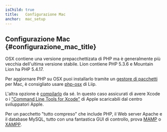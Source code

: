 ```yaml
---
isChild: true
title:   Configurazione Mac
anchor:  mac_setup
---
```


## Configurazione Mac  {#configurazione_mac_title}

OSX contiene una versione prepacchettizata di PHP ma è generalmente più vecchia dell'ultima versione stabile. Lion
contiene PHP 5.3.6 e Mountain Lion ha PHP 5.4.17.

Per aggiornare PHP su OSX puoi installarlo tramite un [gestore di pacchetti][mac-package-managers] per Mac,
è consigliato usare [php-osx][php-osx-downloads] di Liip.

L'altra opzione è [compilarlo][mac-compile] da sé. In questo caso assicurati di avere Xcode o i
["Command Line Tools for Xcode"][apple-developer] di Apple scaricabili dal centro sviluppatori Apple.

Per un pacchetto "tutto compreso" che include PHP, il Web server Apache e il database MySQL, tutto con una fantastica GUI di
controllo, prova [MAMP][mamp-downloads] o [XAMPP][xampp].

[mac-package-managers]: http://www.php.net/manual/it/install.macosx.packages.php
[mac-compile]: http://www.php.net/manual/it/install.macosx.compile.php
[xcode-gcc-substitution]: https://github.com/kennethreitz/osx-gcc-installer
[apple-developer]: https://developer.apple.com/downloads
[mamp-downloads]: http://www.mamp.info/en/downloads/index.html
[php-osx-downloads]: http://php-osx.liip.ch/
[xampp]: http://www.apachefriends.org/en/xampp.html
